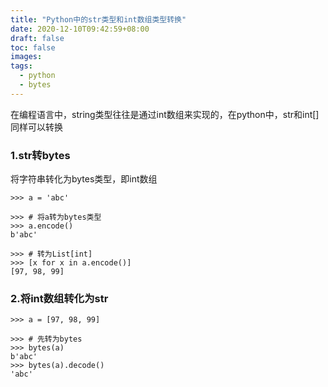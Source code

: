 ```yaml
---
title: "Python中的str类型和int数组类型转换"
date: 2020-12-10T09:42:59+08:00
draft: false
toc: false
images:
tags: 
  - python
  - bytes
---
```


在编程语言中，string类型往往是通过int数组来实现的，在python中，str和int[]同样可以转换

### 1.str转bytes

将字符串转化为bytes类型，即int数组

```pow
>>> a = 'abc'

>>> # 将a转为bytes类型
>>> a.encode()
b'abc'

>>> # 转为List[int]
>>> [x for x in a.encode()]
[97, 98, 99]
```

### 2.将int数组转化为str

```po
>>> a = [97, 98, 99]

>>> # 先转为bytes
>>> bytes(a)
b'abc'
>>> bytes(a).decode()
'abc'
```

